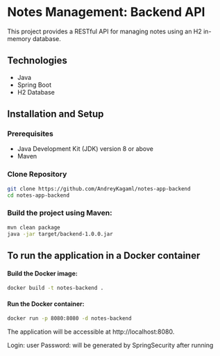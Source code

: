 # Notes Management: Backend API

This project provides a RESTful API for managing notes using an H2 in-memory database.

## Technologies

- Java
- Spring Boot
- H2 Database

## Installation and Setup

### Prerequisites

- Java Development Kit (JDK) version 8 or above
- Maven

### Clone Repository

```bash
git clone https://github.com/AndreyKagaml/notes-app-backend
cd notes-app-backend
```

### Build the project using Maven:
```bash
mvn clean package
java -jar target/backend-1.0.0.jar
```

## To run the application in a Docker container

#### Build the Docker image:

```bash
docker build -t notes-backend .
```

#### Run the Docker container:

```bash
docker run -p 8080:8080 -d notes-backend
```

The application will be accessible at http://localhost:8080.

Login: user
Password: will be generated by SpringSecurity after running